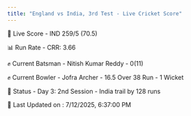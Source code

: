 ```yaml
---
title: "England vs India, 3rd Test - Live Cricket Score"
---
```


🔴 Live Score - IND 259/5 (70.5)  

📊 Run Rate - CRR: 3.66  

✊ Current Batsman - Nitish Kumar Reddy - 0(11)  

✊ Current Bowler - Jofra Archer - 16.5 Over 38 Run - 1 Wicket  

📑 Status - Day 3: 2nd Session - India trail by 128 runs

📝 Last Updated on : 7/12/2025, 6:37:00 PM  

